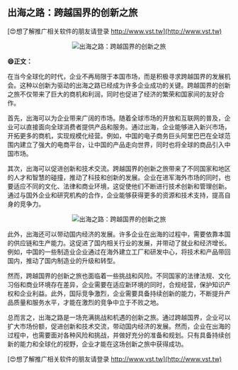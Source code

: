 ## **出海之路：跨越国界的创新之旅**

[😍想了解推广相关软件的朋友请登录 http://www.vst.tw](http://www.vst.tw)

 <center><img src="https://vst.tw/MP4/tuiguang/png/8.png" alt="出海之路：跨越国界的创新之旅"></center>

**😄正文：**

在当今全球化的时代，企业不再局限于本国市场，而是积极寻求跨越国界的发展机会。这种以创新为驱动的出海之路已经成为许多企业成功的关键。跨越国界的创新之旅不仅带来了巨大的商机和利润，同时也促进了经济的繁荣和国家间的友好合作。

首先，出海可以为企业带来广阔的市场。随着全球市场的开放和互联网的普及，企业可以直接面向全球消费者提供产品和服务。通过出海，企业能够进入新兴市场，开拓更多的商机，实现规模化经营。例如，中国的电子商务巨头阿里巴巴在全球范围内建立了强大的电商平台，让中国的产品走向世界，同时也将全球的商品引入中国市场。

其次，出海可以促进创新和技术交流。跨越国界的创新之旅带来了不同国家和地区的人才和智慧的碰撞，推动了科技和创新的发展。企业在进军海外市场的同时，也要适应不同的文化、法律和商业环境，这促使他们不断进行技术创新和管理创新。通过与国外企业和研究机构的合作，企业能够获得更多的资源和技术支持，提高自身的竞争力。

 <center><img src="https://vst.tw/MP4/tuiguang/png/5.png" alt="出海之路：跨越国界的创新之旅"></center>

此外，出海还可以带动国内经济的发展。许多企业在出海的过程中，需要依靠本国的供应链和生产能力。这促进了国内相关行业的发展，并带动了就业和经济增长。例如，中国的一些制造业企业通过在海外建立工厂和研发中心，将技术和产品带回国内，推动了国内制造业的升级和转型。

然而，跨越国界的创新之旅也面临着一些挑战和风险。不同国家的法律法规、文化习俗和商业环境存在差异，企业需要在适应新环境的同时，合规经营，保护知识产权和企业利益。此外，国际竞争激烈，企业需要具备持续创新的能力，不断提升产品质量和服务水平，才能在激烈的竞争中立于不败之地。

总而言之，出海之路是一场充满挑战和机遇的创新之旅。通过跨越国界，企业可以扩大市场份额，促进创新和技术交流，带动国内经济的发展。然而，企业在出海的过程中，也需要面对各种风险和挑战，并做好充分的准备和规划。只有具备持续创新的能力和全球化的视野，企业才能在这场创新之旅中获得成功。

[😍想了解推广相关软件的朋友请登录 http://www.vst.tw](http://www.vst.tw)



